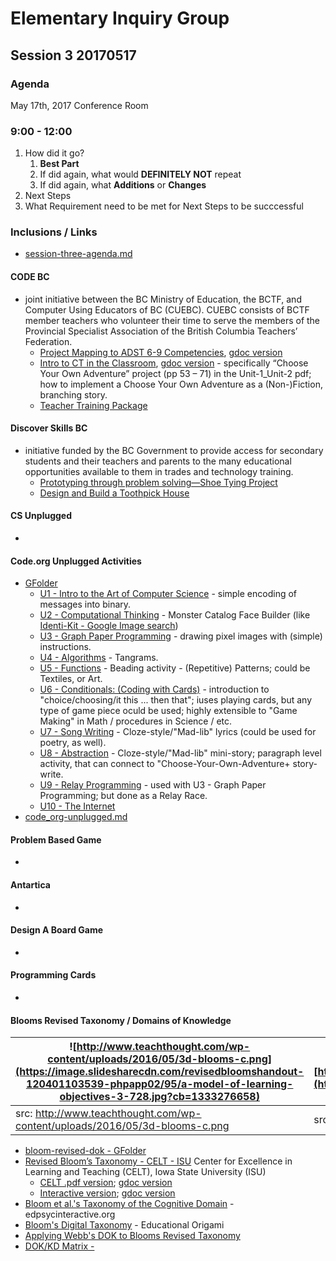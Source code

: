 # Elementary Inquiry Group
## Session 3 20170517
### Agenda

May 17th, 2017
Conference Room

### 9:00 - 12:00
   1. How did it go?
      1. __Best Part__
      2. If did again, what would __DEFINITELY NOT__  repeat
      3. If did again, what __Additions__ or __Changes__
   2. Next Steps
   3. What Requirement need to be met for Next Steps to be succcessful

### Inclusions / Links 
- [session-three-agenda.md](session-three-agenda.md)

#### CODE BC
- joint initiative between the BC Ministry of Education, the BCTF, and Computer Using Educators of BC (CUEBC). CUEBC consists of BCTF member teachers who volunteer their time to serve the members of the Provincial Specialist Association of the British Columbia Teachers’ Federation.
   - [Project Mapping to ADST 6-9 Competencies](http://codebc.ca/wp-content/uploads/2017/01/Project-Mapping-to-ADST-6-9-Competencies-v1-75Copies.pdf), [gdoc version](https://drive.google.com/open?id=10RtFbp-nqNn_9ZYQG3NiLfQwUZOpiSpL8UxPiwo_25I)
   - [Intro to CT in the Classroom](http://codebc.ca/wp-content/uploads/2017/01/Unit-1__Unit-2_126pages_lighthouselabs-v3-1.pdf), [gdoc version](https://drive.google.com/open?id=10qq1roX6hIJy3C7YYV3p7-zJnWgCejIFPSDCOVNkL6Y) - specifically “Choose Your Own Adventure” project (pp 53 – 71) in the Unit-1_Unit-2 pdf; how to implement a Choose Your Own Adventure as a (Non-)Fiction, branching story. 
   - [Teacher Training Package](http://codebc.ca/wp-content/uploads/2017/01/TTP_22pages_LighthouseLabs-v3.pdf)

#### Discover Skills BC
- initiative funded by the BC Government to provide access for secondary students and their teachers and parents to the many educational opportunities available to them in trades and technology training.
   - [Prototyping through problem solving—Shoe Tying Project](http://discoverskillsbc.ca/wp-content/uploads/2016/11/Discover_Skills_BC_tech_gr6_7_module-4.pdf)
   - [Design and Build a Toothpick House](http://discoverskillsbc.ca/wp-content/uploads/2016/11/Discover_Skills_BC_trades_gr8_9_module.pdf)

#### CS Unplugged
- 

#### Code.org Unplugged Activities

- [GFolder](https://drive.google.com/open?id=0BysMfTbvAUUVc2MtZEJoV0hTNzA)
  - [U1 - Intro to the Art of Computer Science](https://drive.google.com/open?id=0BysMfTbvAUUVVGdWODlUSkZqZ1E) - simple encoding of messages into binary.
  - [U2 - Computational Thinking](https://drive.google.com/open?id=0BysMfTbvAUUVOVl1ME4za0tHOW8) - Monster Catalog Face Builder \(like [Identi-Kit - Google Image search](https://www.google.ca/search?q=Identi-Kit&rlz=1C1CHBF_enCA700CA700&source=lnms&tbm=isch&sa=X&ved=0ahUKEwjxjczN4vjTAhVH8GMKHbFcBO8Q_AUICigB&biw=1050&bih=1584))
  - [U3 - Graph Paper Programming](https://drive.google.com/open?id=0BysMfTbvAUUVb3dCMEF5Q29xZDQ) - drawing pixel images with \(simple\) instructions.
  - [U4 - Algorithms](https://drive.google.com/open?id=0BysMfTbvAUUVWXVFN1Ffdzhobk0) - Tangrams.
  - [U5 - Functions](https://drive.google.com/open?id=0BysMfTbvAUUVYUtSZHdhaFdJSFk) - Beading activity - \(Repetitive\) Patterns; could be Textiles, or Art.
  - [U6 - Conditionals\: \(Coding with Cards\)](https://drive.google.com/open?id=0BysMfTbvAUUVOTcxcDVnV0pGeDQ) - introduction to "choice/choosing/it this ... then that"; iuses playing cards, but any type of game piece oculd be used; highly extensible to "Game Making" in Math / procedures in Science / etc.
  - [U7 - Song Writing](https://drive.google.com/open?id=0BysMfTbvAUUVODNjTVlzUkVNU1k) - Cloze-style/"Mad-lib" lyrics \(could be used for poetry, as well\).
  - [U8 - Abstraction](https://drive.google.com/open?id=0BysMfTbvAUUVQkpzTGdwNU1haUU) - Cloze-style/"Mad-lib" mini-story; paragraph level activity, that can connect to "Choose-Your-Own-Adventure+ story-write.
  - [U9 - Relay Programming](https://drive.google.com/open?id=0BysMfTbvAUUVcTVqTmotSm5waVU) - used with U3 - Graph Paper Programming; but done as a Relay Race.
  - [U10 - The Internet](https://drive.google.com/open?id=0BysMfTbvAUUVbTlKQjVlYWhkVmc)
 - [code_org-unplugged.md](code_org-unplugged.md)
 #### Problem Based Game
- 
#### Antartica
- 
#### Design A Board Game
- 
#### Programming Cards
- 

#### Blooms Revised Taxonomy / Domains of Knowledge
![http://www.teachthought.com/wp-content/uploads/2016/05/3d-blooms-c.png](https://image.slidesharecdn.com/revisedbloomshandout-120401103539-phpapp02/95/a-model-of-learning-objectives-3-728.jpg?cb=1333276658) | ![https://i.ytimg.com/vi/X2rZoK1pB_8/maxresdefault.jpg](https://i.ytimg.com/vi/X2rZoK1pB_8/maxresdefault.jpg)
--- | ---
src: http://www.teachthought.com/wp-content/uploads/2016/05/3d-blooms-c.png | src: https://i.ytimg.com/vi/X2rZoK1pB_8/maxresdefault.jpg

  - [bloom-revised-dok - GFolder](https://drive.google.com/open?id=0BysMfTbvAUUVVkdBRVllN1o4T1U)
  - [Revised Bloom’s Taxonomy - CELT - ISU](http://www.celt.iastate.edu/teaching/effective-teaching-practices/revised-blooms-taxonomy#blooms-model)  Center for Excellence in Learning and Teaching \(CELT\), Iowa State University \(ISU\)
    - [CELT .pdf version](http://www.celt.iastate.edu/wp-content/uploads/2015/09/RevisedBloomsHandout-1.pdf); [gdoc version](https://drive.google.com/open?id=19QKfOIvAaeRxcR39_RotrppgBdNf3i5VCe0qfjp799Q)
    - [Interactive version](http://www.celt.iastate.edu/teaching/effective-teaching-practices/revised-blooms-taxonomy/revised-blooms-taxonomy-flash-version); [gdoc version](https://drive.google.com/open?id=0BysMfTbvAUUVZ19DYzFrQy15SW8)
  - [Bloom et al.'s Taxonomy of the Cognitive Domain](http://www.edpsycinteractive.org/topics/cognition/bloom.html) - edpsycinteractive.org
  - [Bloom's Digital Taxonomy](http://edorigami.wikispaces.com/Bloom%27s+Digital+Taxonomy) - Educational Origami
  - [Applying Webb's DOK to Blooms Revised Taxonomy](http://static.pdesas.org/content/documents/M1-Slide_22_DOK_Hess_Cognitive_Rigor.pdf) 
  - [DOK\/KD Matrix - ](http://cognitiverigor.blogspot.ca/2014/07/dokkd-matrix.html)




